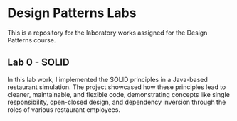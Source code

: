# Design Patterns Labs
This is a repository for the laboratory works assigned for the Design Patterns course. 
## Lab 0 - SOLID
In this lab work, I implemented the SOLID principles in a Java-based restaurant simulation. 
The project showcased how these principles lead to cleaner, maintainable, and flexible code, demonstrating concepts like single responsibility, open-closed design, and dependency inversion through the roles of various restaurant employees.